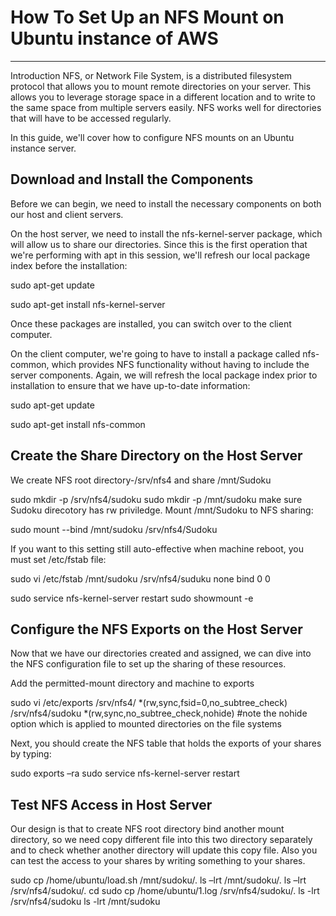 # How To Set Up an NFS Mount on Ubuntu instance of AWS
----
  Introduction
  NFS, or Network File System, is a distributed filesystem protocol that allows you to mount remote directories on your server. This allows you to leverage storage space in a different location and to write to the same space from multiple servers easily. NFS works well for directories that will have to be accessed regularly.

In this guide, we'll cover how to configure NFS mounts on an Ubuntu instance server.

## Download and Install the Components
Before we can begin, we need to install the necessary components on both our host and client servers.

On the host server, we need to install the nfs-kernel-server package, which will allow us to share our directories. Since this is the first operation that we're performing with apt in this session, we'll refresh our local package index before the installation:

  sudo apt-get update
  
  sudo apt-get install nfs-kernel-server

Once these packages are installed, you can switch over to the client computer.

On the client computer, we're going to have to install a package called nfs-common, which provides NFS functionality without having to include the server components. Again, we will refresh the local package index prior to installation to ensure that we have up-to-date information:

  sudo apt-get update
  
  sudo apt-get install nfs-common

## Create the Share Directory on the Host Server
We create NFS root directory-/srv/nfs4 and share /mnt/Sudoku

  sudo mkdir -p /srv/nfs4/sudoku
  sudo mkdir -p /mnt/sudoku
make sure Sudoku direcotory has rw priviledge. Mount /mnt/Sudoku to NFS sharing:

  sudo mount --bind /mnt/sudoku /srv/nfs4/Sudoku

If you want to this setting still auto-effective when machine reboot, you must set /etc/fstab file:

  sudo vi /etc/fstab
  /mnt/sudoku /srv/nfs4/suduku  none   bind   0   0

  sudo service nfs-kernel-server restart
  sudo showmount -e

## Configure the NFS Exports on the Host Server
Now that we have our directories created and assigned, we can dive into the NFS configuration file to set up the sharing of these resources.

Add the permitted-mount directory and machine to exports
  
  sudo vi /etc/exports
  /srv/nfs4/ *(rw,sync,fsid=0,no_subtree_check)
  /srv/nfs4/sudoku *(rw,sync,no_subtree_check,nohide) #note the nohide option which is applied to mounted directories on the file systems

Next, you should create the NFS table that holds the exports of your shares by typing:
  
  sudo exports –ra
  sudo service nfs-kernel-server restart

## Test NFS Access in Host Server

Our design is that to create NFS root directory bind another mount directory, so we need copy different file into this two directory separately and to check whether another directory will update this copy file. Also you can test the access to your shares by writing something to your shares. 

  sudo cp /home/ubuntu/load.sh /mnt/sudoku/.
  ls –lrt /mnt/sudoku/.
  ls –lrt /srv/nfs4/sudoku/.
  cd
  sudo cp /home/ubuntu/1.log /srv/nfs4/sudoku/.
  ls -lrt /srv/nfs4/sudoku
  ls -lrt /mnt/sudoku
